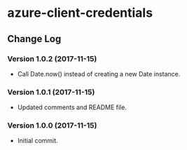 # azure-client-credentials

## Change Log

### Version 1.0.2 (2017-11-15)

- Call Date.now() instead of creating a new Date instance.

### Version 1.0.1 (2017-11-15)

- Updated comments and README file.

### Version 1.0.0 (2017-11-15)

- Initial commit.